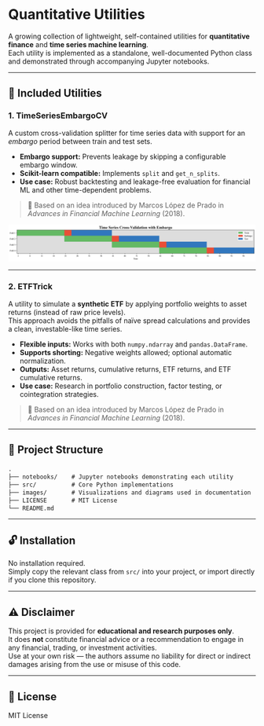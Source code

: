 # Quantitative Utilities

A growing collection of lightweight, self-contained utilities for **quantitative finance** and **time series machine learning**.  
Each utility is implemented as a standalone, well-documented Python class and demonstrated through accompanying Jupyter notebooks.

---

## 📖 Included Utilities

### 1. TimeSeriesEmbargoCV

A custom cross-validation splitter for time series data with support for an *embargo* period between train and test sets.

- **Embargo support:** Prevents leakage by skipping a configurable embargo window.  
- **Scikit-learn compatible:** Implements `split` and `get_n_splits`.  
- **Use case:** Robust backtesting and leakage-free evaluation for financial ML and other time-dependent problems.
> 📘 Based on an idea introduced by Marcos López de Prado in *Advances in Financial Machine Learning* (2018).

![Time Series Cross-Validation with Embargo](Images/EMBARGO.png?raw=true)

---

### 2. ETFTrick

A utility to simulate a **synthetic ETF** by applying portfolio weights to asset returns (instead of raw price levels).  
This approach avoids the pitfalls of naïve spread calculations and provides a clean, investable-like time series.

- **Flexible inputs:** Works with both `numpy.ndarray` and `pandas.DataFrame`.  
- **Supports shorting:** Negative weights allowed; optional automatic normalization.  
- **Outputs:** Asset returns, cumulative returns, ETF returns, and ETF cumulative returns.  
- **Use case:** Research in portfolio construction, factor testing, or cointegration strategies.
> 📘 Based on an idea introduced by Marcos López de Prado in *Advances in Financial Machine Learning* (2018).


---

## 📂 Project Structure

```
.
├── notebooks/    # Jupyter notebooks demonstrating each utility
├── src/          # Core Python implementations
├── images/       # Visualizations and diagrams used in documentation
├── LICENSE       # MIT License
└── README.md
```

---

## 🔓 Installation

No installation required.  
Simply copy the relevant class from `src/` into your project, or import directly if you clone this repository.

---

## ⚠️ Disclaimer

This project is provided for **educational and research purposes only**.  
It does **not** constitute financial advice or a recommendation to engage in any financial, trading, or investment activities.  
Use at your own risk — the authors assume no liability for direct or indirect damages arising from the use or misuse of this code.

---

## 📜 License

MIT License